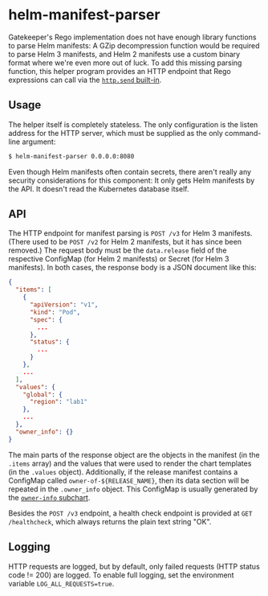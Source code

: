 # helm-manifest-parser

Gatekeeper's Rego implementation does not have enough library functions to parse Helm manifests: A GZip decompression
function would be required to parse Helm 3 manifests, and Helm 2 manifests use a custom binary format where we're even
more out of luck. To add this missing parsing function, this helper program provides an HTTP endpoint that Rego
expressions can call via the [`http.send` built-in](https://www.openpolicyagent.org/docs/latest/policy-reference/#http).

## Usage

The helper itself is completely stateless. The only configuration is the listen address for the HTTP server, which must
be supplied as the only command-line argument:

```bash
$ helm-manifest-parser 0.0.0.0:8080
```

Even though Helm manifests often contain secrets, there aren't really any security considerations for this component: It
only gets Helm manifests by the API. It doesn't read the Kubernetes database itself.

## API

The HTTP endpoint for manifest parsing is `POST /v3` for Helm 3 manifests. (There used to be `POST /v2` for Helm 2
manifests, but it has since been removed.) The request body must be the `data.release` field of the respective ConfigMap
(for Helm 2 manifests) or Secret (for Helm 3 manifests). In both cases, the response body is a JSON document like this:

```json
{
  "items": [
    {
      "apiVersion": "v1",
      "kind": "Pod",
      "spec": {
        ...
      },
      "status": {
        ...
      }
    },
    ...
  ],
  "values": {
    "global": {
      "region": "lab1"
    },
    ...
  },
  "owner_info": {}
}
```

The main parts of the response object are the objects in the manifest (in the `.items` array) and the values that were
used to render the chart templates (in the `.values` object). Additionally, if the release manifest contains a ConfigMap
called `owner-of-${RELEASE_NAME}`, then its data section will be repeated in the `.owner_info` object. This ConfigMap is
usually generated by the [`owner-info` subchart](https://github.com/sapcc/helm-charts/tree/master/common/owner-info).

Besides the `POST /v3` endpoint, a health check endpoint is provided at `GET /healthcheck`, which always returns the
plain text string "OK".

## Logging

HTTP requests are logged, but by default, only failed requests (HTTP status code != 200) are logged. To enable full
logging, set the environment variable `LOG_ALL_REQUESTS=true`.
